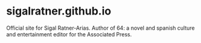 sigalratner.github.io
=====================

Official site for Sigal Ratner-Arias. Author of 64: a novel and spanish culture and entertainment editor for the Associated Press.
